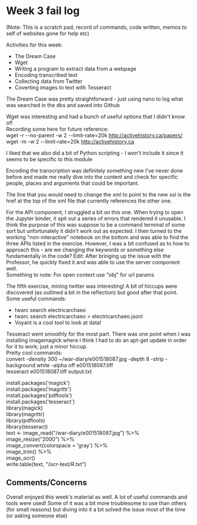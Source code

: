 # Week 3 fail log

(Note: This is a scratch pad; record of commands, code written, memos to self of websites gone for help etc)

Activities for this week:  
- The Dream Case  
- Wget  
- Writing a program to extract data from a webpage  
- Encoding transcribed text  
- Collecting data from Twitter  
- Coverting images to text with Tesseract  

The Dream Case was pretty straightforward - just using nano to log what was searched in the dbs and saved into Github

Wget was interesting and had a bunch of useful options that I didn't know of!  
Recording some here for future reference:  
wget -r --no-parent -w 2 --limit-rate=20k http://activehistory.ca/papers/  
wget -m -w 2 --limit-rate=20k http://activehistory.ca  

I liked that we also did a bit of Python scripting - I won't include it since it seems to be specific to this module

Encoding the transcription was definitely something new I've never done before and made me really dive into the content and check for specific people, places and arguments that could be important. 

The line that you would need to change the xml to point to the new xsl is the href at the top of the xml file that currently references the other one.

For the API component, I struggled a bit on this one. When trying to open the Jupyter binder, it spit out a series of errors that rendered it unusable. I think the purpose of this was suppose to be a command terminal of some sort but unfortunately it didn't work out as expected. I then turned to the working "non-interactive" notebook on the bottom and was able to find the three APIs listed in the exercise. However, I was a bit confused as to how to approach this - are we changing the keywords or something else fundamentally in the code? Edit: After bringing up the issue with the Professor, he quickly fixed it and was able to use the server component well.  
Something to note: For open context use "obj" for url params  

The fifth exercise, mining twitter was interesting! A bit of hiccups were discovered (as outlined a bit in the reflection) but good after that point. Some useful commands:  
- twarc search electricarchaeo  
- twarc search electricarchaeo > electricarchaeo.jsonl  
- Voyant is a cool tool to look at data!

Tesseract went smoothly for the most part. There was one point when I was installing imagemagick where I think I had to do an apt-get update in order for it to work; just a minor hiccup.  
Pretty cool commands:  
convert -density 300 ~/war-diary/e001518087.jpg -depth 8 -strip -background white -alpha off e001518087.tiff  
tesseract e001518087.tiff output.txt  

install.packages('magick')  
install.packages('magrittr')  
install.packages('pdftools')  
install.packages('tesseract')  
library(magick)   
library(magrittr)  
library(pdftools)  
library(tesseract)  
text <- image_read("/war-diary/e001518087.jpg") %>%  
  image_resize("2000") %>%   
  image_convert(colorspace = 'gray') %>%   
  image_trim() %>%   
  image_ocr()  
write.table(text, "/ocr-test/R.txt")  

## Comments/Concerns

Overall enjoyed this week's material as well. A lot of useful commands and tools were used! Some of it was a bit more troublesome to use than others (for small reasons) but diving into it a bit solved the issue most of the time (or asking someone else)
